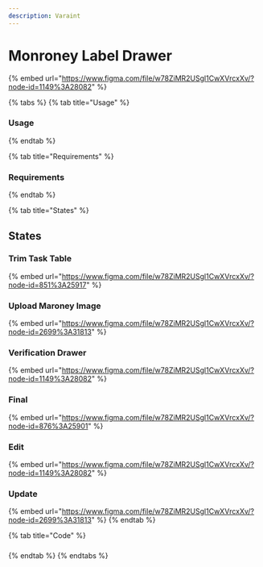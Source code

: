 ```yaml
---
description: Varaint
---
```


# Monroney Label Drawer

{% embed url="https://www.figma.com/file/w78ZiMR2USgl1CwXVrcxXv/?node-id=1149%3A28082" %}

{% tabs %}
{% tab title="Usage" %}
### Usage
{% endtab %}

{% tab title="Requirements" %}
### Requirements
{% endtab %}

{% tab title="States" %}
## States

### Trim Task Table

{% embed url="https://www.figma.com/file/w78ZiMR2USgl1CwXVrcxXv/?node-id=851%3A25917" %}

### Upload Maroney Image

{% embed url="https://www.figma.com/file/w78ZiMR2USgl1CwXVrcxXv/?node-id=2699%3A31813" %}

### Verification Drawer

{% embed url="https://www.figma.com/file/w78ZiMR2USgl1CwXVrcxXv/?node-id=1149%3A28082" %}

### Final

{% embed url="https://www.figma.com/file/w78ZiMR2USgl1CwXVrcxXv/?node-id=876%3A25901" %}

### Edit

{% embed url="https://www.figma.com/file/w78ZiMR2USgl1CwXVrcxXv/?node-id=1149%3A28082" %}

### Update

{% embed url="https://www.figma.com/file/w78ZiMR2USgl1CwXVrcxXv/?node-id=2699%3A31813" %}
{% endtab %}

{% tab title="Code" %}
### 
{% endtab %}
{% endtabs %}



